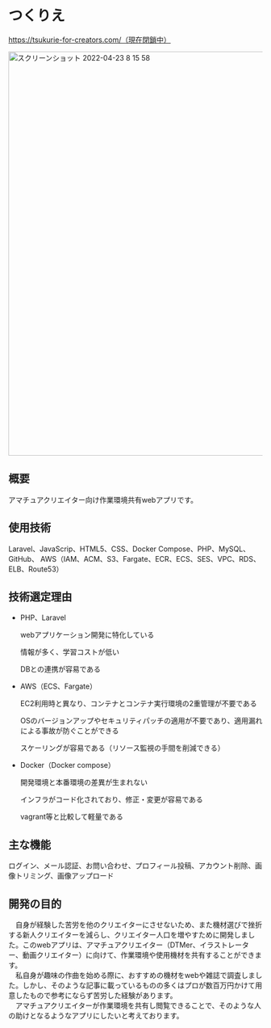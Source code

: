 # つくりえ
https://tsukurie-for-creators.com/（現在閉鎖中）

<img width="800" alt="スクリーンショット 2022-04-23 8 15 58" src="https://user-images.githubusercontent.com/64915142/164816309-34ef335a-b933-45c3-ac9a-07a3323737b6.png">

## 概要
アマチュアクリエイター向け作業環境共有webアプリです。

## 使用技術
Laravel、JavaScrip、HTML5、CSS、Docker Compose、PHP、MySQL、GitHub、
AWS（IAM、ACM、S3、Fargate、ECR、ECS、SES、VPC、RDS、ELB、Route53）

## 技術選定理由
- PHP、Laravel

  webアプリケーション開発に特化している

  情報が多く、学習コストが低い

  DBとの連携が容易である

- AWS（ECS、Fargate）

  EC2利用時と異なり、コンテナとコンテナ実行環境の2重管理が不要である

  OSのバージョンアップやセキュリティパッチの適用が不要であり、適用漏れによる事故が防ぐことができる

  スケーリングが容易である（リソース監視の手間を削減できる）

- Docker（Docker compose）

  開発環境と本番環境の差異が生まれない

  インフラがコード化されており、修正・変更が容易である

  vagrant等と比較して軽量である

## 主な機能
ログイン、メール認証、お問い合わせ、プロフィール投稿、アカウント削除、画像トリミング、画像アップロード

## 開発の目的

　自身が経験した苦労を他のクリエイターにさせないため、また機材選びで挫折する新人クリエイターを減らし、クリエイター人口を増やすために開発しました。このwebアプリは、アマチュアクリエイター（DTMer、イラストレーター、動画クリエイター）に向けて、作業環境や使用機材を共有することができます。<br>
　私自身が趣味の作曲を始める際に、おすすめの機材をwebや雑誌で調査しました。しかし、そのような記事に載っているものの多くはプロが数百万円かけて用意したもので参考にならず苦労した経験があります。<br>
　アマチュアクリエイターが作業環境を共有し閲覧できることで、そのような人の助けとなるようなアプリにしたいと考えております。


